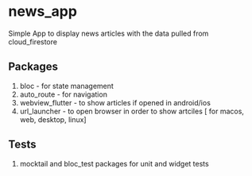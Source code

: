 # news_app

Simple App to display news articles with the data pulled from cloud_firestore 

## Packages 

1. bloc - for state management
2. auto_route - for navigation
3. webview_flutter - to show articles if opened in android/ios 
4. url_launcher - to open browser in order to show artciles [ for macos, web, desktop, linux]

## Tests
1. mocktail and bloc_test packages for unit and widget tests

